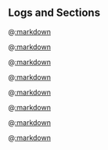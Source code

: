 ## Logs and Sections

@[:markdown](nested_sections/template.md)

@[:markdown](text/template.md)

@[:markdown](formatted_text/template.md)

@[:markdown](attributes/template.md)

@[:markdown](time/template.md)

@[:markdown](rescue/template.md)

@[:markdown](unrescued/template.md)

@[:markdown](potpourri/template.md)

